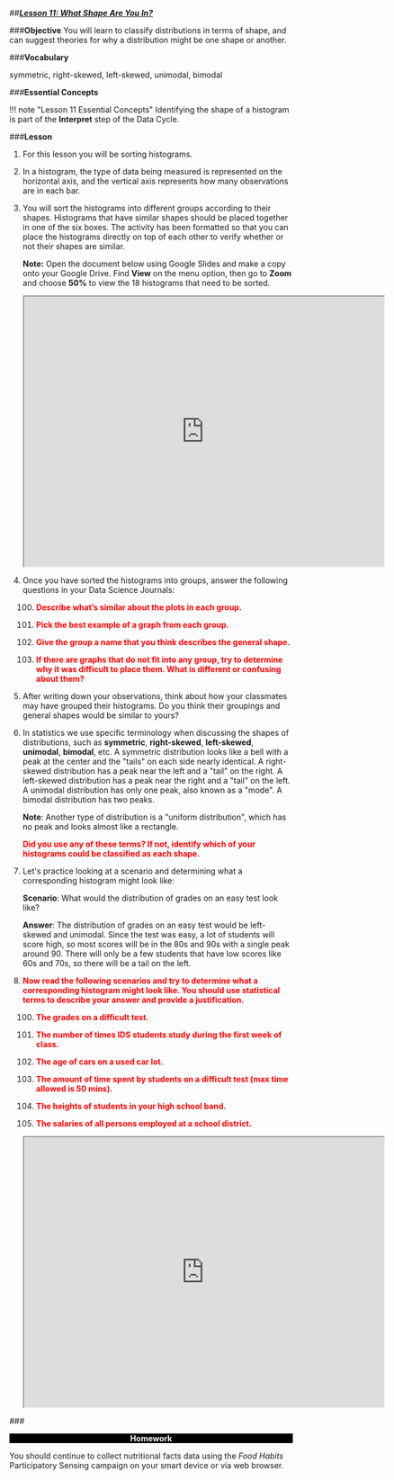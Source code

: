 ##***<u>Lesson 11: What Shape Are You In?</u>***
 
###**Objective**
You will learn to classify distributions in terms of shape, and can suggest theories for why a
distribution might be one shape or another.

###**Vocabulary**

symmetric, right-skewed, left-skewed, unimodal, bimodal

###**Essential Concepts**

!!! note "Lesson 11 Essential Concepts"
    Identifying the shape of a histogram is part of the **Interpret** step of the Data Cycle.

###**Lesson**

1. For this lesson you will be sorting histograms.

2. In a histogram, the type of data being measured is represented on the horizontal axis, and the
vertical axis represents how many observations are in each bar.

3. You will sort the histograms into different groups according to their shapes.
Histograms that have similar shapes should be placed together in one of the six boxes. The activity has been formatted so that you can place the histograms directly on top of each other to verify whether or not their shapes are similar.

    **Note:** Open the document below using Google Slides and make a copy onto your Google Drive. Find **View** on the menu option, then go to **Zoom** and choose **50%** to view the 18 histograms that need to be sorted. 

    <iframe src="https://drive.google.com/file/d/1S-ZWu003iZ_LmeMWMtlMEys0KRPm14CA/copy" width="640" height="480"></iframe>

4. Once you have sorted the histograms into groups, answer the following questions in your Data Science Journals:

    100. <strong style="color: red;"> Describe what’s similar about the plots in each group.</strong>

    100. <strong style="color: red;"> Pick the best example of a graph from each group. </strong>

    100. <strong style="color: red;"> Give the group a name that you think describes the general shape. </strong>

    100. <strong style="color: red;"> If there are graphs that do not fit into any group, try to determine why it was difficult to
    place them. What is different or confusing about them?</strong>

5. After writing down your observations, think about how your classmates may have grouped their histograms. Do you think their groupings and general shapes would be similar to yours?

6. In statistics we use specific terminology when discussing the shapes of distributions, such as
**symmetric**, **right-skewed**, **left-skewed**, **unimodal**, **bimodal**, etc. A symmetric distribution looks like a bell with a peak at the center and the "tails" on each side nearly identical. A right-skewed distribution has a peak near the left and a "tail" on the right. A left-skewed distribution has a peak near the right and a "tail" on the left. A unimodal distribution has only one peak, also known as a "mode". A bimodal distribution has two peaks. 

    **Note**: Another type of distribution is a "uniform distribution", which has no peak and looks almost like a rectangle.

    <strong style="color: red;"> Did you use any of these terms? If not, identify which of your histograms could be classified as
    each shape. </strong>

7. Let's practice looking at a scenario and determining what a corresponding histogram might look like:

    **Scenario**: What would the distribution of grades on an easy test look like?
    
    **Answer**: The distribution of grades on an easy test would be left-skewed and unimodal. Since the test was easy, a lot of students will score high, so most scores will be in the 80s and 90s with a single peak around 90. There will only be a few students that have low scores like 60s and 70s, so there will be a tail on the left.

8. <strong style="color: red;">Now read the following scenarios and try to determine what a corresponding
histogram might look like. You should use statistical terms to describe your answer and provide a justification.</strong>

    100. <strong style="color: red;">The grades on a difficult test.</strong>

    100. <strong style="color: red;">The number of times IDS students study during the first week of class.</strong>

    100. <strong style="color: red;">The age of cars on a used car lot.</strong>

    100. <strong style="color: red;">The amount of time spent by students on a difficult test (max time allowed is 50 mins).</strong>

    100. <strong style="color: red;">The heights of students in your high school band.</strong>

    100. <strong style="color: red;">The salaries of all persons employed at a school district.</strong>

    <iframe src="https://drive.google.com/file/d/1wdU33qW_ZyBd3KV_PaeW09fesNHbc5QR/preview" width="640" height="480"></iframe>


###<p style="background: black; color: white; text-align: center;">**Homework**</p>
You should continue to collect nutritional facts data using the *Food Habits* Participatory Sensing
campaign on your smart device or via web browser.